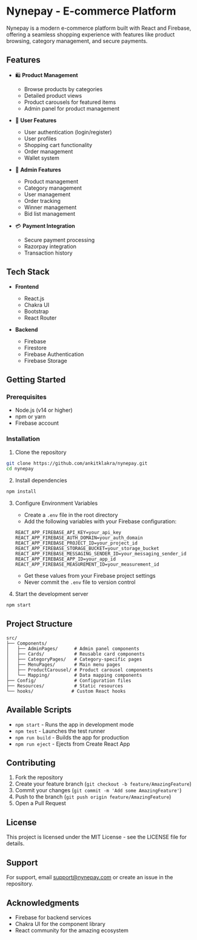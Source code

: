 # Nynepay - E-commerce Platform

Nynepay is a modern e-commerce platform built with React and Firebase, offering a seamless shopping experience with features like product browsing, category management, and secure payments.

## Features

- 🛍️ **Product Management**
  - Browse products by categories
  - Detailed product views
  - Product carousels for featured items
  - Admin panel for product management

- 📱 **User Features**
  - User authentication (login/register)
  - User profiles
  - Shopping cart functionality
  - Order management
  - Wallet system

- 🎯 **Admin Features**
  - Product management
  - Category management
  - User management
  - Order tracking
  - Winner management
  - Bid list management

- 💳 **Payment Integration**
  - Secure payment processing
  - Razorpay integration
  - Transaction history

## Tech Stack

- **Frontend**
  - React.js
  - Chakra UI
  - Bootstrap
  - React Router

- **Backend**
  - Firebase
  - Firestore
  - Firebase Authentication
  - Firebase Storage

## Getting Started

### Prerequisites

- Node.js (v14 or higher)
- npm or yarn
- Firebase account

### Installation

1. Clone the repository
```bash
git clone https://github.com/ankitklakra/nynepay.git
cd nynepay
```

2. Install dependencies
```bash
npm install
```

3. Configure Environment Variables
   - Create a `.env` file in the root directory
   - Add the following variables with your Firebase configuration:
   ```env
   REACT_APP_FIREBASE_API_KEY=your_api_key
   REACT_APP_FIREBASE_AUTH_DOMAIN=your_auth_domain
   REACT_APP_FIREBASE_PROJECT_ID=your_project_id
   REACT_APP_FIREBASE_STORAGE_BUCKET=your_storage_bucket
   REACT_APP_FIREBASE_MESSAGING_SENDER_ID=your_messaging_sender_id
   REACT_APP_FIREBASE_APP_ID=your_app_id
   REACT_APP_FIREBASE_MEASUREMENT_ID=your_measurement_id
   ```
   - Get these values from your Firebase project settings
   - Never commit the `.env` file to version control

4. Start the development server
```bash
npm start
```

## Project Structure

```
src/
├── Components/
│   ├── AdminPages/      # Admin panel components
│   ├── Cards/           # Reusable card components
│   ├── CategoryPages/   # Category-specific pages
│   ├── MenuPages/       # Main menu pages
│   ├── ProductCarousel/ # Product carousel components
│   └── Mapping/         # Data mapping components
├── Config/              # Configuration files
├── Resources/           # Static resources
└── hooks/              # Custom React hooks
```

## Available Scripts

- `npm start` - Runs the app in development mode
- `npm test` - Launches the test runner
- `npm run build` - Builds the app for production
- `npm run eject` - Ejects from Create React App

## Contributing

1. Fork the repository
2. Create your feature branch (`git checkout -b feature/AmazingFeature`)
3. Commit your changes (`git commit -m 'Add some AmazingFeature'`)
4. Push to the branch (`git push origin feature/AmazingFeature`)
5. Open a Pull Request

## License

This project is licensed under the MIT License - see the LICENSE file for details.

## Support

For support, email support@nynepay.com or create an issue in the repository.

## Acknowledgments

- Firebase for backend services
- Chakra UI for the component library
- React community for the amazing ecosystem
